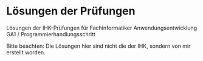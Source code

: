 # Lösungen der Prüfungen
Lösungen der IHK-Prüfungen für Fachinformatiker Anwendungsentwicklung GA1 / Programmierhandlungsschritt

Bitte beachten: Die Lösungen hier sind nicht die der IHK, sondern von mir erstellt worden.

